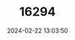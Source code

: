 ---
title: "16294"
category: "Palaopartula thetis"
draft: false
date: 2024-02-22 13:03:50
languages:
  English: ["Palau Pandanus tree snail"]
---
